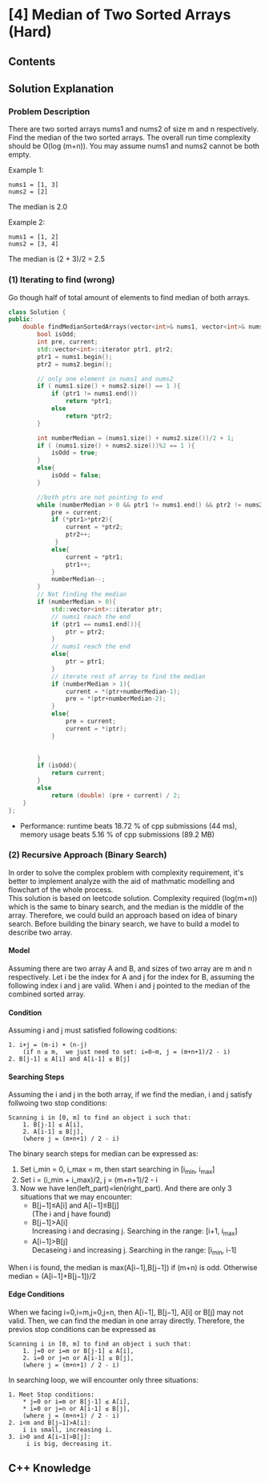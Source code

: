 # [4] Median of Two Sorted Arrays (Hard)
## Contents

## Solution Explanation
### Problem Description 
There are two sorted arrays nums1 and nums2 of size m and n respectively. Find the median of the two sorted arrays. 
The overall run time complexity should be O(log (m+n)). 
You may assume nums1 and nums2 cannot be both empty.

Example 1:
```
nums1 = [1, 3]
nums2 = [2]
```
The median is 2.0

Example 2:
```
nums1 = [1, 2]
nums2 = [3, 4]
```
The median is (2 + 3)/2 = 2.5


### (1) Iterating to find (wrong)
Go though half of total amount of elements to find median of both arrays.
``` C++
class Solution {
public:
    double findMedianSortedArrays(vector<int>& nums1, vector<int>& nums2) {
        bool isOdd;
        int pre, current;
        std::vector<int>::iterator ptr1, ptr2;
        ptr1 = nums1.begin();
        ptr2 = nums2.begin();

        // only one element in nums1 and nums2
        if ( nums1.size() + nums2.size() == 1 ){
            if (ptr1 != nums1.end())
                return *ptr1;
            else
                return *ptr2;
        }

        int numberMedian = (nums1.size() + nums2.size())/2 + 1;
        if ( (nums1.size() + nums2.size())%2 == 1 ){
            isOdd = true;
        }
        else{
            isOdd = false;
        }

        //both ptrs are not pointing to end
        while (numberMedian > 0 && ptr1 != nums1.end() && ptr2 != nums2.end()){
            pre = current;
            if (*ptr1>*ptr2){
                current = *ptr2;
                ptr2++;
             }
            else{
                current = *ptr1;
                ptr1++;            
            }  
            numberMedian--;
        }
        // Not finding the median
        if (numberMedian > 0){
            std::vector<int>::iterator ptr;
            // nums1 reach the end
            if (ptr1 == nums1.end()){
                ptr = ptr2;
            }
            // nums1 reach the end
            else{
                ptr = ptr1;
            }      
            // iterate rest of array to find the median
            if (numberMedian > 1){
                current = *(ptr+numberMedian-1); 
                pre = *(ptr+numberMedian-2);
            }
            else{
                pre = current;
                current = *(ptr);
            }
            

        }
        if (isOdd){
            return current;
        }
        else
            return (double) (pre + current) / 2;
    }
};
```
- Performance: runtime beats 18.72 % of cpp submissions (44 ms), memory usage beats 5.16 % of cpp submissions (89.2 MB)

### (2) Recursive Approach (Binary Search)
In order to solve the complex problem with complexity requirement, it's better to implement analyze with the aid of mathmatic modelling and flowchart of the whole process.\
This solution is based on leetcode solution. Complexity required (log(m+n)) which is the same to binary search, and the median is the middle of the array. Therefore, we could build an approach based on idea of binary search. Before building the binary search, we have to build a model to describe two array.
#### Model
Assuming there are two array A and B, and sizes of two array are m and n respectively.
Let i be the index for A and j for the index for B, assuming the following index i and j are valid. When i and j pointed to the median of the combined sorted array.
#### Condition
Assuming i and j must satisfied following coditions:
```
1. i+j = (m-i) + (n-j)
    (if n ≥ m,  we just need to set: i=0∼m, j = (m+n+1)/2 - i)
2. B[j-1] ≤ A[i] and A[i-1] ≤ B[j]
```
#### Searching Steps
Assuming the i and j in the both array, if we find the median, i and j satisfy follwoing two stop conditions:
```
Scanning i in [0, m] to find an object i such that: 
    1. B[j-1] ≤ A[i], 
    2. A[i-1] ≤ B[j], 
    (where j = (m+n+1) / 2 - i)
```
The binary search steps for median can be expressed as:
1. Set i_min = 0, i_max = m, then start searching in [i<sub>min</sub>, i<sub>max</sub>]
2. Set i = (i_min + i_max)/2, j = (m+n+1)/2 - i
3. Now we have len(left_part)=len(right_part). And there are only 3 situations that we may encounter:
    - B[j−1]≤A[i] and A[i−1]≤B[j]\
        (The i and j have found)
    - B[j−1]>A[i]\
       Increasing i and decrasing j. Searching in the range: [i+1, i<sub>max</sub>]
    - A[i−1]>B[j]\
        Decaseing i and increasing j. Searching in the range: [i<sub>min</sub>, i-1]

When i is found, the median is max(A[i−1],B[j−1]) if (m+n) is odd. Otherwise median = (A[i−1]+B[j−1])/2
#### Edge Conditions
When we facing i=0,i=m,j=0,j=n, then A[i−1], B[j−1], A[i] or B[j] may not valid. Then, we can find the median in one array directly. Therefore, the previos stop conditions can be expressed as
```
Scanning i in [0, m] to find an object i such that: 
    1. j=0 or i=m or B[j-1] ≤ A[i], 
    2. i=0 or j=n or A[i-1] ≤ B[j], 
    (where j = (m+n+1) / 2 - i)
```
In searching loop, we will encounter only three situations:
```
1. Meet Stop conditions:
    * j=0 or i=m or B[j-1] ≤ A[i], 
    * i=0 or j=n or A[i-1] ≤ B[j], 
    (where j = (m+n+1) / 2 - i)
2. i<m and B[j−1]>A[i]:
    i is small, increasing i.
3. i>0 and A[i−1]>B[j]:
     i is big, decreasing it.
```


## C++ Knowledge
